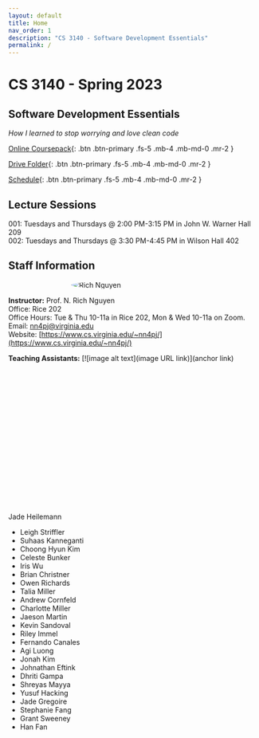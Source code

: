 ```yaml
---
layout: default
title: Home
nav_order: 1
description: "CS 3140 - Software Development Essentials"
permalink: /
---
```


<style>
img[src$="#avatar"] {
  display: block;
  margin: 0 auto;
  border-radius: 50%;
  max-width: 50%;
}
img[src$="#avatarta"] {
  display: block;
  margin: 0 auto;
  border-radius: 50%;
  height: 7%;
  max-width: 25%;
}
</style>

# CS 3140 - Spring 2023
## Software Development Essentials
_How I learned to stop worrying and love clean code_

[Online Coursepack](http://sde-course.com){: .btn .btn-primary .fs-5 .mb-4 .mb-md-0 .mr-2 }

[Drive Folder](https://drive.google.com/drive/folders/15sPjuOqayPiDEXxRKWw2hZC-EZruJ_8w?usp=share_link){: .btn .btn-primary .fs-5 .mb-4 .mb-md-0 .mr-2 }

[Schedule](https://docs.google.com/spreadsheets/d/e/2PACX-1vTe0HylBkMPA6t9WwmoxMi6y9RhcNFON6A4eN5pY9kWf1HEKD6mdJKbSbkR3njW8IMysES3CrKpBCXN/pubhtml?gid=0&single=true&widget=true&headers=false){: .btn .btn-primary .fs-5 .mb-4 .mb-md-0 .mr-2 }

## Lecture Sessions
001: Tuesdays and Thursdays @ 2:00 PM-3:15 PM in John W. Warner Hall 209  
002: Tuesdays and Thursdays @ 3:30 PM-4:45 PM in Wilson Hall 402

## Staff Information
![Rich Nguyen](https://www.cs.virginia.edu/~nn4pj/rich2017.jpg#avatar)

__Instructor:__ Prof. N. Rich Nguyen   
Office: Rice 202   
Office Hours: Tue & Thu 10-11a in Rice 202, Mon & Wed 10-11a on Zoom.  
Email: [nn4pj@virginia.edu](mailto:nn4pj@virginia.edu)    
Website: [https://www.cs.virginia.edu/~nn4pj/](https://www.cs.virginia.edu/~nn4pj/)    

__Teaching Assistants:__
 [![image alt text](image URL link)](anchor link)
 
[![Jade Heilemann](https://media.licdn.com/dms/image/D4E03AQEAWOyldsgX3g/profile-displayphoto-shrink_800_800/0/1668801713152?e=1681948800&v=beta&t=OSJipLr2sninE7EiDEcS8Wm6OYhMi38w9VuZnZLSJ4M#avatarta)](https://www.linkedin.com/in/jade-heilemann/)
<figcaption>Jade Heilemann</figcaption>

* Leigh Striffler
* Suhaas Kanneganti
* Choong Hyun Kim
* Celeste Bunker
* Iris Wu
* Brian Christner
* Owen Richards
* Talia Miller
* Andrew Cornfeld
* Charlotte Miller
* Jaeson Martin
* Kevin Sandoval
* Riley Immel
* Fernando Canales
* Agi Luong
* Jonah Kim
* Johnathan Eftink
* Dhriti Gampa
* Shreyas Mayya
* Yusuf Hacking
* Jade Gregoire
* Stephanie Fang
* Grant Sweeney
* Han Fan
